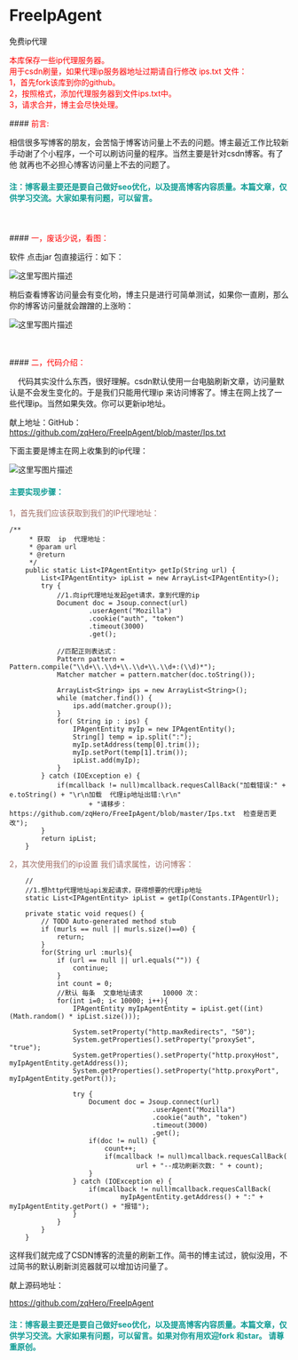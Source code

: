 # FreeIpAgent
免费ip代理

<font color="#f00">
  本库保存一些ip代理服务器。
    <br/>
    用于csdn刷量，如果代理ip服务器地址过期请自行修改  ips.txt 文件：
      <br/>
      1，首先fork该库到你的github。
      <br/>
      2，按照格式，添加代理服务器到文件ips.txt中。
      <br/>
      3，请求合并，博主会尽快处理。
</font>





####<font color="#f00"> 前言:</font>

相信很多写博客的朋友，会苦恼于博客访问量上不去的问题。博主最近工作比较新手动谢了个小程序，一个可以刷访问量的程序。当然主要是针对csdn博客。有了他 就再也不必担心博客访问量上不去的问题了。

#### <font color="#0e9c94">注：博客最主要还是要自己做好seo优化，以及提高博客内容质量。本篇文章，仅供学习交流。大家如果有问题，可以留言。</font>

<br/>
<br/>
#### <font color="#f00">一，废话少说，看图：</font>

软件 点击jar 包直接运行：如下：

![这里写图片描述](http://img.blog.csdn.net/20171213181321393?watermark/2/text/aHR0cDovL2Jsb2cuY3Nkbi5uZXQvdTAxMzIzMzA5Nw==/font/5a6L5L2T/fontsize/400/fill/I0JBQkFCMA==/dissolve/70/gravity/SouthEast)


稍后查看博客访问量会有变化哟，博主只是进行可简单测试，如果你一直刷，那么你的博客访问量就会蹭蹭的上涨哟：

![这里写图片描述](http://img.blog.csdn.net/20171213181445868?watermark/2/text/aHR0cDovL2Jsb2cuY3Nkbi5uZXQvdTAxMzIzMzA5Nw==/font/5a6L5L2T/fontsize/400/fill/I0JBQkFCMA==/dissolve/70/gravity/SouthEast)


<br/>
<br/>
#### <font color="#f00">二，代码介绍：</font>

&nbsp;&nbsp;&nbsp;&nbsp;代码其实没什么东西，很好理解。csdn默认使用一台电脑刷新文章，访问量默认是不会发生变化的。于是我们只能用代理ip 来访问博客了。博主在网上找了一些代理ip。当然如果失效。你可以更新ip地址。

献上地址：GitHub：https://github.com/zqHero/FreeIpAgent/blob/master/Ips.txt

下面主要是博主在网上收集到的ip代理：

![这里写图片描述](http://img.blog.csdn.net/20171213182452545?watermark/2/text/aHR0cDovL2Jsb2cuY3Nkbi5uZXQvdTAxMzIzMzA5Nw==/font/5a6L5L2T/fontsize/400/fill/I0JBQkFCMA==/dissolve/70/gravity/SouthEast)



#### <font color="#0e9c94">主要实现步骤：</font>
 <font color="#9e6c64">1，首先我们应该获取到我们的IP代理地址：</font>
```
/**
	 * 获取  ip  代理地址：
	 * @param url
	 * @return
	 */
	public static List<IPAgentEntity> getIp(String url) {
        List<IPAgentEntity> ipList = new ArrayList<IPAgentEntity>();
        try {
            //1.向ip代理地址发起get请求，拿到代理的ip
            Document doc = Jsoup.connect(url)
                    .userAgent("Mozilla")
                    .cookie("auth", "token")
                    .timeout(3000)
                    .get();

            //匹配正则表达式：
            Pattern pattern = Pattern.compile("\\d+\\.\\d+\\.\\d+\\.\\d+:(\\d)*");
            Matcher matcher = pattern.matcher(doc.toString());

            ArrayList<String> ips = new ArrayList<String>();
            while (matcher.find()) {
                ips.add(matcher.group());
            }
			for( String ip : ips) {
				IPAgentEntity myIp = new IPAgentEntity();
				String[] temp = ip.split(":");
				myIp.setAddress(temp[0].trim());
				myIp.setPort(temp[1].trim());
				ipList.add(myIp);
			}
        } catch (IOException e) {
        	if(mcallback != null)mcallback.requesCallBack("加载错误:" + e.toString() + "\r\n加载  代理ip地址出错:\r\n"
        			+ "请移步：https://github.com/zqHero/FreeIpAgent/blob/master/Ips.txt  检查是否更改");
        }
        return ipList;
    }
```

<font color="#9e6c64">2，其次使用我们的ip设置 我们请求属性，访问博客：</font>

```
	//
	//1.想http代理地址api发起请求，获得想要的代理ip地址
	static List<IPAgentEntity> ipList = getIp(Constants.IPAgentUrl);
	
	private static void reques() {
		// TODO Auto-generated method stub
		if (murls == null || murls.size()==0) {
			return;
		}
		for(String url :murls){
			if (url == null || url.equals("")) {
				continue;
			}
			int count = 0;
			//默认 每条  文章地址请求     10000 次：
			for(int i=0; i< 10000; i++){
				IPAgentEntity myIpAgentEntity = ipList.get((int) (Math.random() * ipList.size()));
				
				System.setProperty("http.maxRedirects", "50");
		        System.getProperties().setProperty("proxySet", "true");
		        System.getProperties().setProperty("http.proxyHost", myIpAgentEntity.getAddress());
		        System.getProperties().setProperty("http.proxyPort", myIpAgentEntity.getPort());
	
		        try {
					Document doc = Jsoup.connect(url)
					  				.userAgent("Mozilla")
					  				.cookie("auth", "token")
					  				.timeout(3000)
					  				.get();
					if(doc != null) {
						count++;
						if(mcallback != null)mcallback.requesCallBack(
								url + "--成功刷新次数: " + count);
					}
				} catch (IOException e) {
					if(mcallback != null)mcallback.requesCallBack(
							myIpAgentEntity.getAddress() + ":" + myIpAgentEntity.getPort() + "报错");
				}		
			}
		}
	}
```


这样我们就完成了CSDN博客的流量的刷新工作。简书的博主试过，貌似没用，不过简书的默认刷新浏览器就可以增加访问量了。

献上源码地址：

https://github.com/zqHero/FreeIpAgent



#### <font color="#0e9c94">注：博客最主要还是要自己做好seo优化，以及提高博客内容质量。本篇文章，仅供学习交流。大家如果有问题，可以留言。如果对你有用欢迎fork 和star。 请尊重原创。</font>


